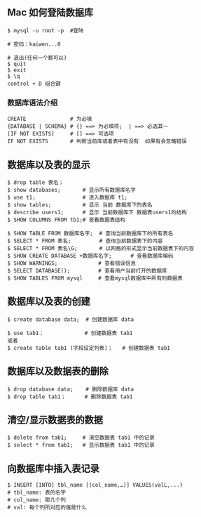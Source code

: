 ## Mac 如何登陆数据库

```shell
$ mysql -u root -p  #登陆  

# 密码：kaiwen...0

# 退出(任何一个都可以)
$ quit  
$ exit 
$ \q
control + D 组合键
```



### 数据库语法介绍

```shell
CREATE  			# 为必填
{DATABASE | SCHEMA} # {} ==> 为必填项;  | ==> 必选其一
[IF NOT EXISTS]  	# [] ==> 可选项
IF NOT EXISTS 		# 判断当前库或者表中有没有  如果有会忽略错误  
```



## 数据库以及表的显示

```shell
$ drop table 表名；
$ show databases;    	# 显示所有数据库名字
$ use t1;   			# 进入数据库 t1;
$ show tables;   		# 显示 当前 数据库下的表名
$ describe users1;   	# 显示 当前数据库下 数据表users1的结构
$ SHOW COLUMNS FROM tb1;# 查看数据表结构

$ SHOW TABLE FROM 数据库名字;  # 查询当前数据库下的所有表名
$ SELECT * FROM 表名;  		# 查询当前数据表下的内容
$ SELECT * FROM 表名\G;  		# 以网格的形式显示当前数据表下的内容
$ SHOW CREATE DATABASE +数据库名字;      # 查看数据库编码
$ SHOW WARNINGS;             # 查看错误信息
$ SELECT DATABASE();  		 # 查看用户当前打开的数据库
$ SHOW TABLES FROM mysql	 # 查看mysql数据库中所有的数据表
```



## 数据库以及表的创建

```shell
$ create database data;  # 创建数据库 data

$ use tab1； 			# 创建数据表 tab1
或者
$ create table tab1 (字段设定列表)；	# 创建数据表 tab1
```



## 数据库以及数据表的删除

```shell
$ drop database data;    # 删除数据库 data 
$ drop table tab1；  	# 删除数据表 tab1
```



## 清空/显示数据表的数据

```shell
$ delete from tab1;		# 清空数据表 tab1 中的记录
$ select * from tab1; 	# 显示数据表 tab1 中的记录 
```



## 向数据库中插入表记录

```shell
$ INSERT [INTO] tbl_name [(col_name,…)] VALUES(valL,...)
# tbl_name: 表的名字
# col_name: 那几个列
# val: 每个列所对应的值是什么
```

